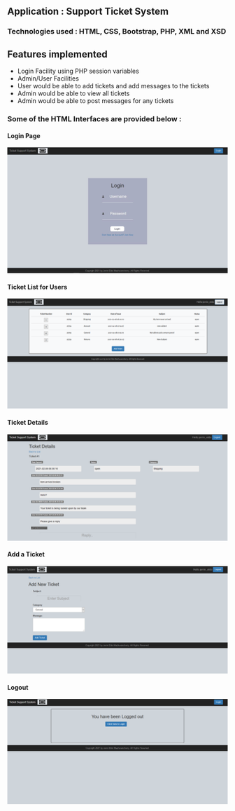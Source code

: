 ## Application : Support Ticket System 

### Technologies used : HTML, CSS, Bootstrap, PHP, XML and XSD

## Features implemented

- Login Facility using PHP session variables
- Admin/User Facilities
- User would be able to add tickets and add messages to the tickets
- Admin would be able to view all tickets
- Admin would be able to post messages for any tickets
  

### Some of the HTML Interfaces are provided below :

#### Login Page

![Login](/screenshots/Login.jpeg)
#### Ticket List for Users
![TicketListUser](./screenshots/TicketList.PNG)
#### Ticket Details
![TicketDetails](./screenshots/TicketDetails.PNG)
#### Add a Ticket
![TicketDetails](./screenshots/AddTicket.PNG)
#### Logout
![Logout](./screenshots/Logout.PNG)